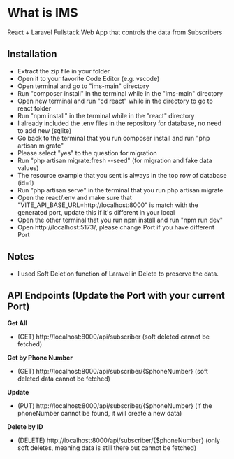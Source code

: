 # What is IMS

React + Laravel Fullstack Web App that controls the data from Subscribers

## Installation

-   Extract the zip file in your folder
-   Open it to your favorite Code Editor (e.g. vscode)
-   Open terminal and go to "ims-main" directory
-   Run "composer install" in the terminal while in the "ims-main" directory
-   Open new terminal and run "cd react" while in the directory to go to react folder
-   Run "npm install" in the terminal while in the "react" directory
-   I already included the .env files in the repository for database, no need to add new (sqlite)
-   Go back to the terminal that you run composer install and run "php artisan migrate"
-   Please select "yes" to the question for migration
-   Run "php artisan migrate:fresh --seed" (for migration and fake data values)
-   The resource example that you sent is always in the top row of database (id=1)
-   Run "php artisan serve" in the terminal that you run php artisan migrate
-   Open the react/.env and make sure that "VITE_API_BASE_URL=http://localhost:8000" is match with the generated port, update this if it's different in your local
-   Open the other terminal that you run npm install and run "npm run dev"
-   Open http://localhost:5173/, please change Port if you have different Port

## Notes

-   I used Soft Deletion function of Laravel in Delete to preserve the data.

## API Endpoints (Update the Port with your current Port)

**Get All**

-   (GET) http://localhost:8000/api/subscriber (soft deleted cannot be fetched)

**Get by Phone Number**

-   (GET) http://localhost:8000/api/subscriber/{$phoneNumber} (soft deleted data cannot be fetched)

**Update**

-   (PUT) http://localhost:8000/api/subscriber/{$phoneNumber} (if the phoneNumber cannot be found, it will create a new data)

**Delete by ID**

-   (DELETE) http://localhost:8000/api/subscriber/{$phoneNumber} (only soft deletes, meaning data is still there but cannot be fetched)

